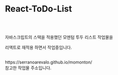 # React-ToDo-List

<br />
<br />
<p>자바스크립트의 스택을 적용했던 모멘텀 투두 리스트 작업물을</p>
<p>리액트로 재적용 하면서 작업중입니다.</p>

<br />
https://serranoarevalo.github.io/momonton/
<br />
참고한 작업물 주소입니다.
